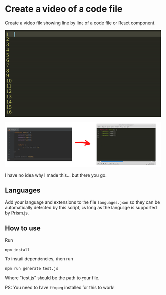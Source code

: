 # Create a video of a code file

Create a video file showing line by line of a code file or React component.

<img src="/examples/sample.gif?raw=true" width="890px" />

![ScreenShot](https://raw.githubusercontent.com/blopa/code-video-creator/main/examples/image.png)

I have no idea why I made this... but there you go.

## Languages
Add your language and extensions to the file `languages.json` so they can be automatically detected by this script, as long as the language is supported by [Prism.js](https://prismjs.com/).

## How to use
Run
```shell
npm install
```

To install dependencies, then run

```shell
npm run generate test.js
```

Where "test.js" should be the path to your file.

PS: You need to have `ffmpeg` installed for this to work!
